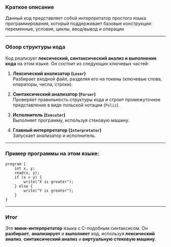 ### Краткое описание
Данный код представляет собой интерпретатор простого языка программирования, который поддерживает базовые конструкции: переменные, условия, циклы, ввод/вывод и операции

---

###  **Обзор структуры кода**
Код реализует **лексический, синтаксический анализ и выполнение кода** на этом языке. Он состоит из следующих ключевых частей:

1. **Лексический анализатор (`Lexer`)**  
   Разбирает входной файл, разделяя его на токены (ключевые слова, операторы, числа, строки).

2. **Синтаксический анализатор (`Parser`)**  
   Проверяет правильность структуры кода и строит промежуточное представление в виде польской нотации (`Poliz`).

3. **Исполнитель (`Executer`)**  
   Выполняет программу, используя стековую машину.

4. **Главный интерпретатор (`Interpretator`)**  
   Запускает анализатор и исполнитель.

---
### Пример программы на этом языке:
```
program {
    int x, y;
    read(x, y);
    if (x > y) {
        write("X is greater");
    } else {
        write("Y is greater");
    }
}
```

---

###  **Итог**
Это **мини-интерпретатор** языка с C-подобным синтаксисом. Он **разбирает**, **анализирует** и **выполняет** код, используя **лексический анализ**, **синтаксический анализ** и **виртуальную стековую машину**. 
